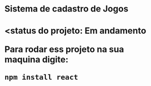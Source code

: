 <h1>Sistema de cadastro de Jogos<h1>

<status do projeto: Em andamento

Para rodar ess projeto na sua maquina digite:

```
npm install react
```
